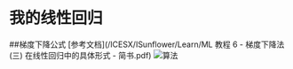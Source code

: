 我的线性回归
=============
##梯度下降公式
 [参考文档](/ICESX/ISunflower/Learn/ML 教程 6 - 梯度下降法(三) 在线性回归中的具体形式 - 简书.pdf)
![算法](/ICESX/workSpacePython/IML/linear/x.png)
##